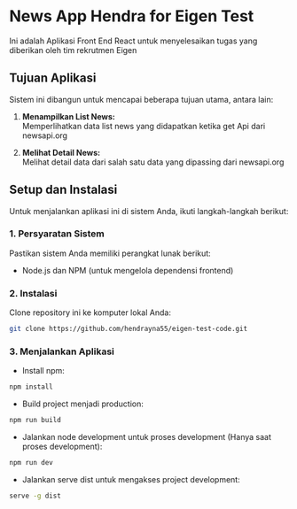 # News App Hendra for Eigen Test

Ini adalah Aplikasi Front End React untuk menyelesaikan tugas yang diberikan oleh tim rekrutmen Eigen

## Tujuan Aplikasi

Sistem ini dibangun untuk mencapai beberapa tujuan utama, antara lain:

1. **Menampilkan List News:**  
   Memperlihatkan data list news yang didapatkan ketika get Api dari newsapi.org

2. **Melihat Detail News:**  
   Melihat detail data dari salah satu data yang dipassing dari newsapi.org


## Setup dan Instalasi

Untuk menjalankan aplikasi ini di sistem Anda, ikuti langkah-langkah berikut:

### 1. Persyaratan Sistem

Pastikan sistem Anda memiliki perangkat lunak berikut:
- Node.js dan NPM (untuk mengelola dependensi frontend)

### 2. Instalasi

Clone repository ini ke komputer lokal Anda:
```bash
git clone https://github.com/hendrayna55/eigen-test-code.git
```

### 3. Menjalankan Aplikasi
- Install npm:
```bash
npm install
```

- Build project menjadi production:
```bash
npm run build
```

- Jalankan node development untuk proses development (Hanya saat proses development):
```bash
npm run dev
```

- Jalankan serve dist untuk mengakses project development:
```bash
serve -g dist
```